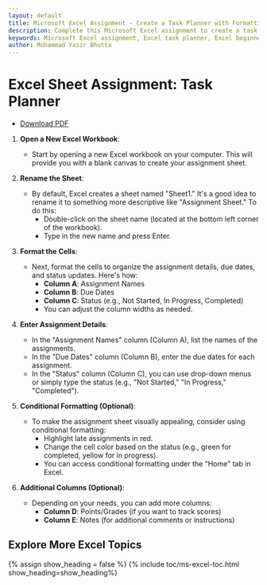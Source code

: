 ```yaml
---
layout: default
title: Microsoft Excel Assignment - Create a Task Planner with Formatting and Conditional Formatting  
description: Complete this Microsoft Excel assignment to create a task planner. Learn to format cells, rename sheets, organize assignments, apply conditional formatting, and track progress. Perfect for beginners to enhance their Excel skills.  
keywords: Microsoft Excel assignment, Excel task planner, Excel beginner assignment, Excel conditional formatting, Excel cell formatting, Excel sheet renaming, Excel progress tracking, Excel tutorial for beginners, Excel practice assignment, Excel task management
author: Muhammad Yasir Bhutta
---
```


# Excel Sheet Assignment: Task Planner

- [Download PDF](assign5.pdf)  

1. **Open a New Excel Workbook**:
   - Start by opening a new Excel workbook on your computer. This will provide you with a blank canvas to create your assignment sheet.

2. **Rename the Sheet**:
   - By default, Excel creates a sheet named "Sheet1." It's a good idea to rename it to something more descriptive like "Assignment Sheet." To do this:
     - Double-click on the sheet name (located at the bottom left corner of the workbook).
     - Type in the new name and press Enter.

3. **Format the Cells**:
   - Next, format the cells to organize the assignment details, due dates, and status updates. Here's how:
     - **Column A**: Assignment Names
     - **Column B**: Due Dates
     - **Column C**: Status (e.g., Not Started, In Progress, Completed)
     - You can adjust the column widths as needed.

4. **Enter Assignment Details**:
   - In the "Assignment Names" column (Column A), list the names of the assignments.
   - In the "Due Dates" column (Column B), enter the due dates for each assignment.
   - In the "Status" column (Column C), you can use drop-down menus or simply type the status (e.g., "Not Started," "In Progress," "Completed").

5. **Conditional Formatting (Optional)**:
   - To make the assignment sheet visually appealing, consider using conditional formatting:
     - Highlight late assignments in red.
     - Change the cell color based on the status (e.g., green for completed, yellow for in progress).
     - You can access conditional formatting under the "Home" tab in Excel.

6. **Additional Columns (Optional)**:
   - Depending on your needs, you can add more columns:
     - **Column D**: Points/Grades (if you want to track scores)
     - **Column E**: Notes (for additional comments or instructions)

## Explore More Excel Topics

{% assign show_heading = false %}
{% include toc/ms-excel-toc.html show_heading=show_heading%}

<script async src="https://pagead2.googlesyndication.com/pagead/js/adsbygoogle.js?client=ca-pub-1602443888929206"
     crossorigin="anonymous"></script>
<ins class="adsbygoogle"
     style="display:block"
     data-ad-format="autorelaxed"
     data-ad-client="ca-pub-1602443888929206"
     data-ad-slot="7879511511"></ins>
<script>
     (adsbygoogle = window.adsbygoogle || []).push({});
</script>